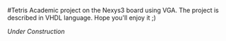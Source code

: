 #Tetris
Academic project on the Nexys3 board using VGA.
The project is described in VHDL language.
Hope you'll enjoy it ;)

*Under Construction*
